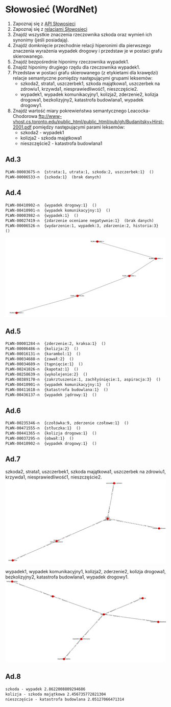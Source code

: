 # Słowosieć (WordNet)

1. Zapoznaj się z [API Słowosieci](http://api.slowosiec.clarin-pl.eu/docs/index.html)
1. Zapoznaj się z [relacjami Słowosieci](http://nlp.pwr.wroc.pl/narzedzia-i-zasoby/narzedzia/disaster/25-wiedza/81-relacje-w-slowosieci)
1. Znajdź wszystkie znaczenia rzeczownika szkoda oraz wymień ich synonimy (jeśli posiadają).
1. Znajdź domknięcie przechodnie relacji hiperonimi dla pierwszego znaczenia wyrażenia wypadek drogowy i przedstaw je w postaci grafu skierowanego.
1. Znajdź bezpośrednie hiponimy rzeczownika wypadek1.
1. Znajdź hiponimy drugiego rzędu dla rzeczownika wypadek1.
1. Przedstaw w postaci grafu skierowanego (z etykietami dla krawędzi) relacje semantyczne pomiędzy następującymi grupami leksemów:
    - szkoda2, strata1, uszczerbek1, szkoda majątkowa1, uszczerbek na zdrowiu1, krzywda1, niesprawiedliwość1, nieszczęście2.
    - wypadek1, wypadek komunikacyjny1, kolizja2, zderzenie2, kolizja drogowa1, bezkolizyjny2, katastrofa budowlana1, wypadek drogowy1.
1. Znajdź wartość miary pokrewieństwa semantycznego Leacocka-Chodorowa ftp://www-vhost.cs.toronto.edu/public_html/public_html/pub/gh/Budanitsky+Hirst-2001.pdf pomiędzy następującymi parami leksemów:
    - szkoda2 - wypadek1
    - kolizja2 - szkoda majątkowa1
    - nieszczęście2 - katastrofa budowlana1


## Ad.3

    PLWN-00003675-n  {strata:1, utrata:1, szkoda:2, uszczerbek:1}  ()
    PLWN-00006533-n  {szkoda:1}  (brak danych)

## Ad.4

    PLWN-00410902-n  {wypadek drogowy:1}  ()
    PLWN-00410901-n  {wypadek komunikacyjny:1}  ()
    PLWN-00003982-n  {wypadek:1}  ()
    PLWN-00027419-n  {zdarzenie oceniane negatywnie:1}  (brak danych)
    PLWN-00006526-n  {wydarzenie:1, wypadek:3, zdarzenie:2, historia:3}  ()

![alt text](assets/figure1.PNG)

## Ad.5

    PLWN-00001284-n  {zderzenie:2, kraksa:1}  ()
    PLWN-00006486-n  {kolizja:2}  ()
    PLWN-00016131-n  {karambol:1}  ()
    PLWN-00034688-n  {zawał:2}  ()
    PLWN-00034689-n  {tąpnięcie:1}  ()
    PLWN-00241026-n  {kapotaż:1}  ()
    PLWN-00258639-n  {wykolejenie:2}  ()
    PLWN-00389170-n  {zakrztuszenie:1, zachłyśnięcie:1, aspiracja:3}  ()
    PLWN-00410901-n  {wypadek komunikacyjny:1}  ()
    PLWN-00411618-n  {katastrofa budowlana:1}  ()
    PLWN-00436137-n  {wypadek jądrowy:1}  ()

## Ad.6

    PLWN-00235346-n  {czołówka:9, zderzenie czołowe:1}  ()
    PLWN-00471555-n  {stłuczka:1}  ()
    PLWN-00441365-n  {kolizja drogowa:1}  ()
    PLWN-00037295-n  {obwał:1}  ()
    PLWN-00410902-n  {wypadek drogowy:1}  ()

## Ad.7

szkoda2, strata1, uszczerbek1, szkoda majątkowa1, uszczerbek na zdrowiu1, krzywda1, niesprawiedliwość1, nieszczęście2.
![alt text](assets/figure2.PNG)

wypadek1, wypadek komunikacyjny1, kolizja2, zderzenie2, kolizja drogowa1, bezkolizyjny2, katastrofa budowlana1, wypadek drogowy1.
![alt text](assets/figure3.PNG)

## Ad.8

    szkoda - wypadek 2.8622008809294686
    kolizja - szkoda majątkowa 2.456735772821304
    nieszczęście - katastrofa budowlana 2.05127066471314
